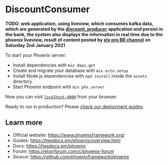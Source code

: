 # DiscountConsumer

**TODO: web application, using liveview, which consumes kafka data, which are generated by the [discount_producer](https://github.com/gissandrogama/discount_producer) application and persist in the bank, the system also displays the information in real time due to the phoenix liveview, result of content posted by [elx pro BR channel](https://www.youtube.com/user/guuhsnt/featured) on Saturday 2nd January 2021**


To start your Phoenix server:

  * Install dependencies with `mix deps.get`
  * Create and migrate your database with `mix ecto.setup`
  * Install Node.js dependencies with `npm install` inside the `assets` directory
  * Start Phoenix endpoint with `mix phx.server`

Now you can visit [`localhost:4000`](http://localhost:4000) from your browser.

Ready to run in production? Please [check our deployment guides](https://hexdocs.pm/phoenix/deployment.html).

## Learn more

  * Official website: https://www.phoenixframework.org/
  * Guides: https://hexdocs.pm/phoenix/overview.html
  * Docs: https://hexdocs.pm/phoenix
  * Forum: https://elixirforum.com/c/phoenix-forum
  * Source: https://github.com/phoenixframework/phoenix
